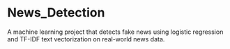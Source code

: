 # News_Detection
A machine learning project that detects fake news using logistic regression and TF-IDF text vectorization on real-world news data.
